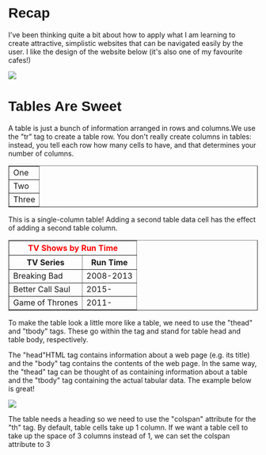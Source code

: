 <html>
	<head>
		<title>Recap and Tables</title>
	</head>
 <body>
	<h1 style="font-family: Arial">Recap</h1>	
	<p>I've been thinking quite a bit about how to apply what I am learning to create attractive, simplistic websites that can be navigated easily by the user. I like the design of the website below (it's also one of my favourite cafes!)</p>
	    <a href="http://www.thegroundworks.co.uk/" target="_blank">	
	     <img src="https://s3.eu-west-2.amazonaws.com/sallearnstocode.images/The+Groundworks.PNG" />
	    </a>
	<h1 style="font-family: Arial">Tables Are Sweet</h1>	
	<p>A table is just a bunch of information arranged in rows and columns.We use the "tr" tag to create a table row. You don't really create columns in tables: instead, you tell each row how many cells to have, and that determines your number of columns.</p>
	<table border="1px">
        	<tr>
                 	<td>One</td>
            	</tr>
		<tr>
                 	<td>Two</td>
            	</tr>
               	<tr>
                	<td>Three</td> 
           	</tr>
        </table>
	<p>This is a single-column table! Adding a second table data cell has the effect of adding a second table column.
	</p>
	<table border="1px">
		<thead>
			 <tr style="color:red">
                  		<th colspan="2">TV Shows by Run Time</th>
                	</tr>
			<tr>
				<th>TV Series</th>
				<th>Run Time</th>			
			</tr>
            	</thead>
            		<tr>
                		<td>Breaking Bad</td>
                		<td>2008-2013</td>     
          		</tr>
           		<tr>
                		<td>Better Call Saul</td>
                		<td>2015-</td>
           		</tr>
          		<tr>
                		<td>Game of Thrones</td>
               			<td>2011-</td>
            		</tr>
        </table>
	<p>To make the table look a little more like a table, we need to use the "thead" and "tbody" tags. These go within the <table> tag and stand for table head and table body, respectively.
	</p>
	<p>The "head"HTML tag contains information about a web page (e.g. its title) and the "body" tag contains the contents of the web page. In the same way, the "thead" tag can be thought of as containing information about a table and the "tbody" tag containing the actual tabular data. The example below is great!
	</p>
	<a href="https://www.codecademy.com/en/courses/web-beginner-en-f8mcL/1/2?curriculum_id=50579fb998b470000202dc8b" target="_blank">
	 <img src="https://s3.eu-west-2.amazonaws.com/sallearnstocode.images/Table+Example.PNG" />
	</a>
	<p>The table needs a heading so we need to use the "colspan" attribute for the "th" tag. By default, table cells take up 1 column. If we want a table cell to take up the space of 3 columns instead of 1, we can set the colspan attribute to 3
	</p>
 </body>
</html>
